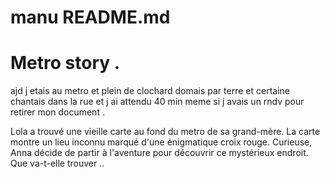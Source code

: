 # manu README.md

# Metro story .

ajd j etais au metro et plein de clochard domais par terre   et certaine  chantais dans la rue  et j ai attendu 40 min meme si j avais un rndv pour retirer mon document .

Lola a trouvé une vieille carte au fond du metro de sa grand-mère. La carte montre un lieu inconnu marqué d'une énigmatique croix rouge. Curieuse, Anna décide de partir à l'aventure pour découvrir ce mystérieux endroit. Que va-t-elle trouver ..